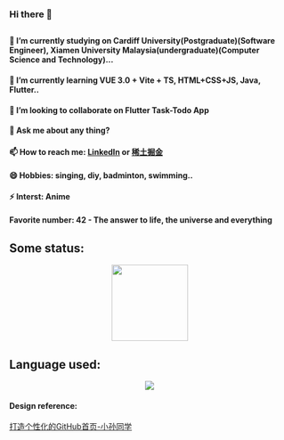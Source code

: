 ### Hi there 👋

##
#### 🔭 I’m currently studying on Cardiff University(Postgraduate)(Software Engineer), Xiamen University Malaysia(undergraduate)(Computer Science and Technology)...  
#### 🌱 I’m currently learning VUE 3.0 + Vite + TS, HTML+CSS+JS, Java, Flutter..    
#### 👯 I’m looking to collaborate on Flutter Task-Todo App  
#### 💬 Ask me about any thing?  
#### 📫 How to reach me: [LinkedIn](www.linkedin.com/in/nuo-chen-662a64296) or [稀土掘金](https://juejin.cn/user/1673914490042055)
#### 😄 Hobbies: singing, diy, badminton, swimming..  
#### ⚡ Interst: Anime  
#### Favorite number: 42 - The answer to life, the universe and everything

##

## Some status:
<div align="center"> <img height="137px" src="https://github-readme-stats.vercel.app/api?username=cn666278&hide_title=true&hide_border=true&show_icons=trueline_height=21&text_color=000&icon_color=000&bg_color=0,ea6161,ffc64d,fffc4d,52fa5a&theme=graywhite" /> </div>


## Language used:
<div align="center"> <img src="https://github-readme-stats.vercel.app/api/top-langs/?username=cn666278&hide_title=true&hide_border=true&layout=compact&langs_count=6&text_color=000&icon_color=fff&bg_color=0,52fa5a,4dfcff,c64dff&theme=graywhite" /> </div>


#### Design reference:
[打造个性化的GitHub首页-小孙同学](https://zhuanlan.zhihu.com/p/454597068)
